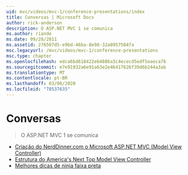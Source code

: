 ```yaml
---
uid: mvc/videos/mvc-1/conference-presentations/index
title: Conversas | Microsoft Docs
author: rick-anderson
description: O ASP.NET MVC 1 se comunica
ms.author: riande
ms.date: 09/28/2011
ms.assetid: 276507d5-e9bd-46ba-8e98-32a8957504fa
msc.legacyurl: /mvc/videos/mvc-1/conference-presentations
msc.type: chapter
ms.openlocfilehash: edca6bd618422e64886a3c4ececd5edf5eaeca76
ms.sourcegitcommit: e7e91932a6e91a63e2e46417626f39d6b244a3ab
ms.translationtype: MT
ms.contentlocale: pt-BR
ms.lasthandoff: 03/06/2020
ms.locfileid: "78537635"
---
```

# <a name="talks"></a>Conversas

> O ASP.NET MVC 1 se comunica

- [Criação do NerdDinner.com o Microsoft ASP.NET MVC (Model View Controller)](creating-nerddinnercom-with-microsoft-aspnet-model-view-controller-mvc.md)
- [Estrutura do America's Next Top Model View Controller](americas-next-top-model-view-controller-framework.md)
- [Melhores dicas de ninja faixa preta](ninja-on-fire-black-belt-tips.md)
